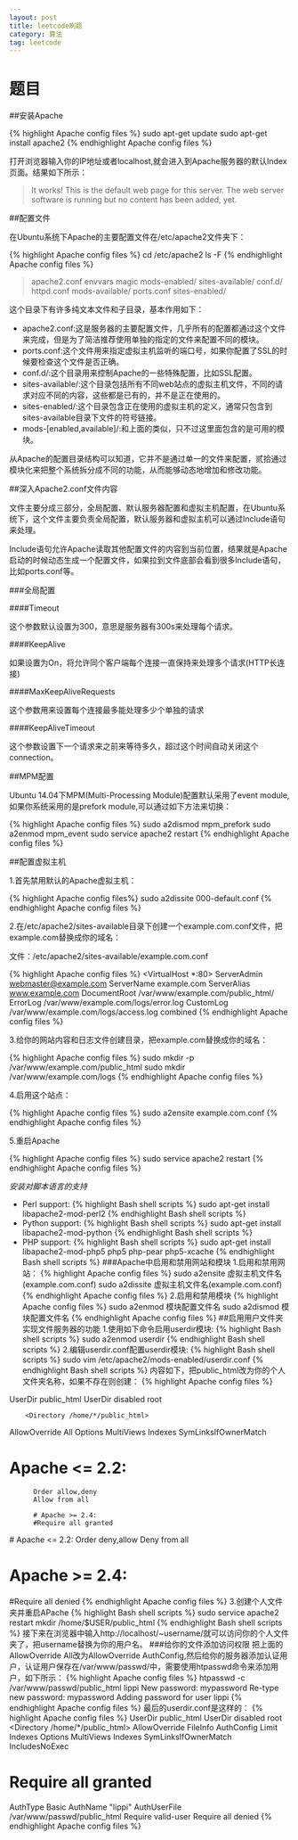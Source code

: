 ```yaml
---
layout: post
title: leetcode刷题
category: 算法
tag: leetcode
---
```



# 题目
##安装Apache

{% highlight Apache config files %}
sudo apt-get update
sudo apt-get install apache2
{% endhighlight Apache config files %}

打开浏览器输入你的IP地址或者localhost,就会进入到Apache服务器的默认Index页面。结果如下所示：

> It works!
> This is the default web page for this server.
> The web server software is running but no content has been added, yet.

##配置文件

在Ubuntu系统下Apache的主要配置文件在/etc/apache2文件夹下：

{% highlight Apache config files %}
cd /etc/apache2
ls -F
{% endhighlight Apache config files %}

> apache2.conf  envvars     magic            mods-enabled/  sites-available/
> conf.d/       httpd.conf  mods-available/  ports.conf     sites-enabled/

这个目录下有许多纯文本文件和子目录，基本作用如下：

* apache2.conf:这是服务器的主要配置文件，几乎所有的配置都通过这个文件来完成，但是为了简洁推荐使用单独的指定的文件来配置不同的模块。
* ports.conf:这个文件用来指定虚拟主机监听的端口号，如果你配置了SSL的时候要检查这个文件是否正确。
* conf.d/:这个目录用来控制Apache的一些特殊配置，比如SSL配置。
* sites-available/:这个目录包括所有不同web站点的虚拟主机文件，不同的请求对应不同的内容，这些都是已有的，并不是正在使用的。
* sites-enabled/:这个目录包含正在使用的虚拟主机的定义，通常只包含到sites-available目录下文件的符号链接。
* mods-[enabled,available]/:和上面的类似，只不过这里面包含的是可用的模块。

从Apache的配置目录结构可以知道，它并不是通过单一的文件来配置，贰拾通过模块化来把整个系统拆分成不同的功能，从而能够动态地增加和修改功能。

##深入Apache2.conf文件内容

文件主要分成三部分，全局配置、默认服务器配置和虚拟主机配置，在Ubuntu系统下，这个文件主要负责全局配置，默认服务器和虚拟主机可以通过Include语句来处理。

Include语句允许Apache读取其他配置文件的内容到当前位置，结果就是Apache启动的时候动态生成一个配置文件，如果拉到文件底部会看到很多Include语句，比如ports.conf等。

###全局配置

####Timeout

这个参数默认设置为300，意思是服务器有300s来处理每个请求。

####KeepAlive

如果设置为On，将允许同个客户端每个连接一直保持来处理多个请求(HTTP长连接)

####MaxKeepAliveRequests

这个参数用来设置每个连接最多能处理多少个单独的请求

####KeepAliveTimeout

这个参数设置下一个请求来之前来等待多久，超过这个时间自动关闭这个connection。

##MPM配置

Ubuntu 14.04下MPM(Multi-Processing Module)配置默认采用了event module,如果你系统采用的是prefork module,可以通过如下方法来切换：

{% highlight Apache config files %}
sudo a2dismod mpm_prefork
sudo a2enmod mpm_event
sudo service apache2 restart
{% endhighlight Apache config files %}

##配置虚拟主机

1.首先禁用默认的Apache虚拟主机：

{% highlight Apache config files%}
sudo a2dissite 000-default.conf
{% endhighlight Apache config files %}

2.在/etc/apache2/sites-available目录下创建一个example.com.conf文件，把example.com替换成你的域名：

文件：/etc/apache2/sites-available/example.com.conf

{% highlight Apache config files %}
<VirtualHost *:80> 
  ServerAdmin webmaster@example.com
  ServerName example.com
  ServerAlias www.example.com
  DocumentRoot /var/www/example.com/public_html/
  ErrorLog /var/www/example.com/logs/error.log 
  CustomLog /var/www/example.com/logs/access.log combined
 </VirtualHost>
{% endhighlight Apache config files %}

 3.给你的网站内容和日志文件创建目录，把example.com替换成你的域名：

{% highlight Apache config files %}
sudo mkdir -p /var/www/example.com/public_html
sudo mkdir /var/www/example.com/logs
{% endhighlight Apache config files %}

 4.启用这个站点：

{% highlight Apache config files %}
sudo a2ensite example.com.conf
{% endhighlight Apache config files %}

 5.重启Apache

{% highlight Apache config files %}
sudo service apache2 restart
{% endhighlight Apache config files %}


 *安装对脚本语言的支持*
 * Perl support:
{% highlight Bash shell scripts %}
sudo apt-get install libapache2-mod-perl2 
{% endhighlight Bash shell scripts %}
 * Python support:
{% highlight Bash shell scripts %}
sudo apt-get install libapache2-mod-python 
{% endhighlight Bash shell scripts %}
 * PHP support:
{% highlight Bash shell scripts %}
sudo apt-get install libapache2-mod-php5 php5 php-pear php5-xcache
{% endhighlight Bash shell scripts %}
 ###Apache中启用和禁用网站和模块
1.启用和禁用网站：
{% highlight Apache config files %}
sudo a2ensite 虚拟主机文件名(example.com.conf)
sudo a2dissite 虚拟主机文件名(example.com.conf)
{% endhighlight Apache config files %}
2.启用和禁用模块
{% highlight Apache config files %}
sudo a2enmod 模块配置文件名
sudo a2dismod  模块配置文件名
{% endhighlight Apache config files %}
##启用用户文件夹实现文件服务器的功能
1.使用如下命令启用userdir模块:
{% highlight Bash shell scripts %}
sudo a2enmod userdir
{% endhighlight Bash shell scripts %}
2.编辑userdir.conf配置userdir模块:
{% highlight Bash shell scripts %}
sudo vim /etc/apache2/mods-enabled/userdir.conf
{% endhighlight Bash shell scripts %}
内容如下，把public_html改为你的个人文件夹名称，如果不存在则创建：
{% highlight Apache config files %}
<IfModule mod_userdir.c>
        UserDir public_html
        UserDir disabled root
 
        <Directory /home/*/public_html>
  AllowOverride All
  Options MultiViews Indexes SymLinksIfOwnerMatch
  <Limit GET POST OPTIONS>
   # Apache <= 2.2:
          Order allow,deny
          Allow from all
 
          # Apache >= 2.4:
          #Require all granted
  </Limit>
  <LimitExcept GET POST OPTIONS>
   # Apache <= 2.2:
          Order deny,allow
          Deny from all
 
   # Apache >= 2.4:
   #Require all denied
  </LimitExcept>
        </Directory>
</IfModule>
{% endhighlight Apache config files %}
3.创建个人文件夹并重启APache
{% highlight Bash shell scripts %}
sudo service apache2 restart
mkdir /home/$USER/public_html 
{% endhighlight Bash shell scripts %}
接下来在浏览器中输入http://localhost/~username/就可以访问你的个人文件夹了，把username替换为你的用户名。
###给你的文件添加访问权限
把上面的AllowOverride All改为AllowOverride AuthConfig,然后给你的服务器添加认证用户，认证用户保存在/var/www/passwd/中，需要使用htpasswd命令来添加用户，如下所示：
{% highlight Apache config files %}
htpasswd -c /var/www/passwd/public_html lippi 
New password: mypassword
Re-type new password: mypassword
Adding password for user lippi 
{% endhighlight Apache config files %}
最后的userdir.conf是这样的：
{% highlight Apache config files %}
<IfModule mod_userdir.c>
 UserDir public_html 
 UserDir disabled root
 <Directory /home/*/public_html>
  AllowOverride FileInfo AuthConfig Limit Indexes
  Options MultiViews Indexes SymLinksIfOwnerMatch IncludesNoExec
  <Limit GET POST OPTIONS>
#  Require all granted
   AuthType Basic
   AuthName "lippi"
   AuthUserFile /var/www/passwd/public_html
   Require valid-user
  </Limit>
  <LimitExcept GET POST OPTIONS>
   Require all denied
  </LimitExcept>
 </Directory>
</IfModule>
{% endhighlight Apache config files %}

